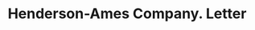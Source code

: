 ---
doi: 10.7916/D80V9QZ9
date_other: '1924'
date_other_textual: '1924'
form: correspondence
genre:
- Letters (correspondence)
name:
- Henderson-Ames Company
object_in_context_url: https://biggert.cul.columbia.edu/items/view/ave_biggert_01809
subject_hierarchical_geographic:
- Kalamazoo, Michigan, United States
subject_name:
- Henderson-Ames Company
title: Henderson-Ames Company. Letter
sort_title: Henderson-Ames Company. Letter
call_number: ave_biggert_01809
coordinates:
- 42.29,-85.58583333333333
pid: ave_biggert_01809
identifiers: ave_biggert_01809
thumbnail: false
permalink: /biggert/ave_biggert_01809/
layout: iiif-image-page
---